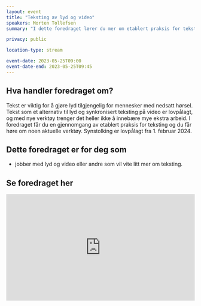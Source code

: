 ```yaml
---
layout: event
title: "Teksting av lyd og video"
speakers: Morten Tollefsen
summary: "I dette foredraget lærer du mer om etablert praksis for teksting og du får høre om noen aktuelle verktøy."

privacy: public

location-type: stream

event-date: 2023-05-25T09:00
event-date-end: 2023-05-25T09:45
---
```

## Hva handler foredraget om?
Tekst er viktig for å gjøre lyd tilgjengelig for mennesker med nedsatt hørsel. Tekst som et alternativ til lyd og synkronisert teksting på video er lovpålagt, og med nye verktøy trenger det heller ikke å innebære mye ekstra arbeid. I foredraget får du en gjennomgang av etablert praksis for teksting og du får høre om noen aktuelle verktøy. Synstolking er lovpålagt fra 1. februar 2024.

## Dette foredraget er for deg som
- jobber med lyd og video eller andre som vil vite litt mer om teksting.

## Se foredraget her

<div style="padding:56.25% 0 0 0;position:relative;"><iframe src="https://player.vimeo.com/video/831924287?h=81677a7af8&amp;badge=0&amp;autopause=0&amp;player_id=0&amp;app_id=58479" frameborder="0" allow="autoplay; fullscreen; picture-in-picture" allowfullscreen style="position:absolute;top:0;left:0;width:100%;height:100%;" title="Teksting av lyd og video med Morten Tollefsen"></iframe></div><script src="https://player.vimeo.com/api/player.js"></script>